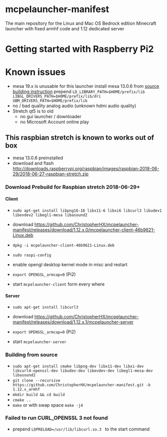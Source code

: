 # mcpelauncher-manifest
The main repository for the Linux and Mac OS Bedrock edition Minecraft launcher with fixed armhf code and 1.12 dedicated server

# Getting started with Raspberry Pi2
# Known issues
- mesa 19.x is unusable for this launcher install mesa 13.0.6 from [source](https://mesa.freedesktop.org/archive/older-versions/13.x/13.0.6/mesa-13.0.6.tar.xz) [building instruction](https://github.com/anholt/mesa/wiki/Building-Mesa-for-VC4)
prepend `LD_LIBRARY_PATH=$HOME/prefix/lib LIBGL_DRIVERS_PATH=$HOME/prefix/lib/dri GBM_DRIVERS_PATH=$HOME/prefix/lib `
- no / bad quality analog audio (unknown hdmi audio quality)
- Stretch qt5 is to old
  - no gui launcher / downloader
  - no Microsoft Account online play

## This raspbian stretch is known to works out of box
- mesa 13.0.6 preinstalled
- download and flash http://downloads.raspberrypi.org/raspbian/images/raspbian-2018-06-29/2018-06-27-raspbian-stretch.zip

### Download Prebuild for Raspbian stretch 2018-06-29+
#### Client
- `sudo apt-get install libpng16-16 libx11-6 libxi6 libcurl3 libudev1 libevdev2 libegl1-mesa libasound2`

- download https://github.com/ChristopherHX/mcpelauncher-manifest/releases/download/1.12.x.0/mcpelauncher-client-46b9621-Linux.deb
- `dpkg -i mcpelauncher-client-46b9621-Linux.deb`

- `sudo raspi-config`
- enable opengl desktop kernel mode in misc and restart

- `export OPENSSL_armcap=0` (Pi2)
- start `mcpelauncher-client` form every where

#### Server
- `sudo apt-get install libcurl3`

- download https://github.com/ChristopherHX/mcpelauncher-manifest/releases/download/1.12.x.1/mcpelauncher-server

- `export OPENSSL_armcap=0` (Pi2)
- start `mcpelauncher-server`


### Building from source 

- `sudo apt-get install cmake libpng-dev libx11-dev libxi-dev libcurl4-openssl-dev libudev-dev libevdev-dev libegl1-mesa-dev libasound2`
- `git clone --recursive https://github.com/ChristopherHX/mcpelauncher-manifest.git -b 1.12.x_armhf`
- `mkdir build && cd build`
- `cmake ..`
- `make` or with swap space `make -j4`

### Failed to run CURL_OPENSSL 3 not found
- prepend `LDPRELOAD=/usr/lib/libcurl.so.3 ` to the start command
